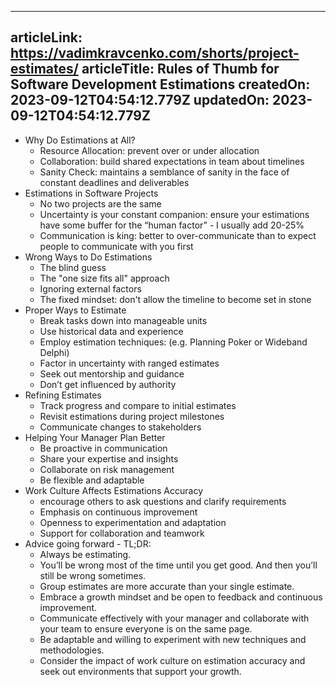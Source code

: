 -----------------------
articleLink: https://vadimkravcenko.com/shorts/project-estimates/
articleTitle: Rules of Thumb for Software Development Estimations
createdOn: 2023-09-12T04:54:12.779Z
updatedOn: 2023-09-12T04:54:12.779Z
-----------------------

- Why Do Estimations at All?
  - Resource Allocation: prevent over or under allocation
  - Collaboration: build shared expectations in team about timelines
  - Sanity Check: maintains a semblance of sanity in the face of constant deadlines and deliverables
- Estimations in Software Projects
  - No two projects are the same
  - Uncertainty is your constant companion: ensure your estimations have some buffer for the “human factor” - I usually add 20-25%
  - Communication is king: better to over-communicate than to expect people to communicate with you first
- Wrong Ways to Do Estimations
  - The blind guess
  - The "one size fits all" approach
  - Ignoring external factors
  - The fixed mindset: don't allow the timeline to become set in stone
- Proper Ways to Estimate
  - Break tasks down into manageable units
  - Use historical data and experience
  - Employ estimation techniques: (e.g. Planning Poker or Wideband Delphi)
  - Factor in uncertainty with ranged estimates
  - Seek out mentorship and guidance
  - Don’t get influenced by authority
- Refining Estimates
  - Track progress and compare to initial estimates
  - Revisit estimations during project milestones
  - Communicate changes to stakeholders
- Helping Your Manager Plan Better
  - Be proactive in communication
  - Share your expertise and insights
  - Collaborate on risk management
  - Be flexible and adaptable
- Work Culture Affects Estimations Accuracy
  - encourage others to ask questions and clarify requirements
  - Emphasis on continuous improvement
  - Openness to experimentation and adaptation
  - Support for collaboration and teamwork
- Advice going forward - TL;DR:
  - Always be estimating.
  - You’ll be wrong most of the time until you get good. And then you’ll still be wrong sometimes.
  - Group estimates are more accurate than your single estimate.
  - Embrace a growth mindset and be open to feedback and continuous improvement.
  - Communicate effectively with your manager and collaborate with your team to ensure everyone is on the same page.
  - Be adaptable and willing to experiment with new techniques and methodologies.
  - Consider the impact of work culture on estimation accuracy and seek out environments that support your growth.
